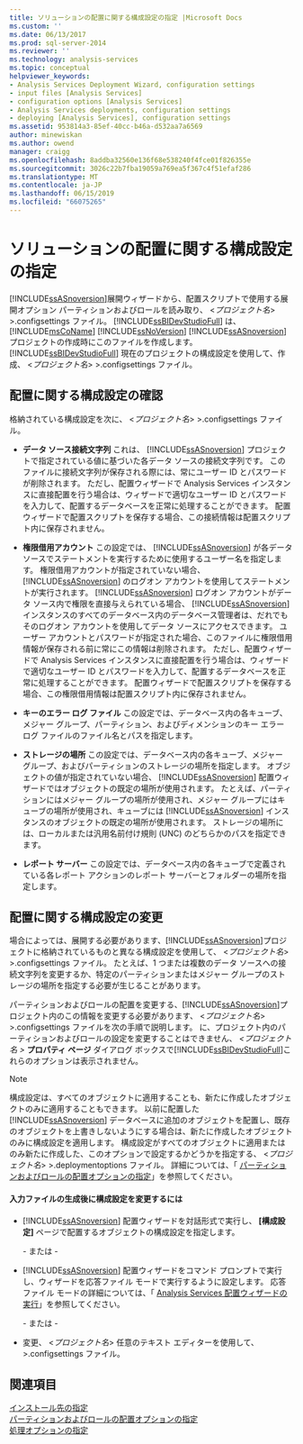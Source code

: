 ```yaml
---
title: ソリューションの配置に関する構成設定の指定 |Microsoft Docs
ms.custom: ''
ms.date: 06/13/2017
ms.prod: sql-server-2014
ms.reviewer: ''
ms.technology: analysis-services
ms.topic: conceptual
helpviewer_keywords:
- Analysis Services Deployment Wizard, configuration settings
- input files [Analysis Services]
- configuration options [Analysis Services]
- Analysis Services deployments, configuration settings
- deploying [Analysis Services], configuration settings
ms.assetid: 953814a3-85ef-40cc-b46a-d532aa7a6569
author: minewiskan
ms.author: owend
manager: craigg
ms.openlocfilehash: 8addba32560e136f68e538240f4fce01f826355e
ms.sourcegitcommit: 3026c22b7fba19059a769ea5f367c4f51efaf286
ms.translationtype: MT
ms.contentlocale: ja-JP
ms.lasthandoff: 06/15/2019
ms.locfileid: "66075265"
---
```

# <a name="specifying-configuration-settings-for-solution-deployment"></a>ソリューションの配置に関する構成設定の指定
  [!INCLUDE[ssASnoversion](../../includes/ssasnoversion-md.md)]展開ウィザードから、配置スクリプトで使用する展開オプション パーティションおよびロールを読み取り、 \<*プロジェクト名*> >.configsettings ファイル。 [!INCLUDE[ssBIDevStudioFull](../../includes/ssbidevstudiofull-md.md)] は、 [!INCLUDE[msCoName](../../includes/msconame-md.md)] [!INCLUDE[ssNoVersion](../../includes/ssnoversion-md.md)] [!INCLUDE[ssASnoversion](../../includes/ssasnoversion-md.md)] プロジェクトの作成時にこのファイルを作成します。 [!INCLUDE[ssBIDevStudioFull](../../includes/ssbidevstudiofull-md.md)] 現在のプロジェクトの構成設定を使用して、作成、 \<*プロジェクト名*> >.configsettings ファイル。  
  
## <a name="reviewing-the-configuration-settings-for-deployment"></a>配置に関する構成設定の確認  
 格納されている構成設定を次に、 \<*プロジェクト名*> >.configsettings ファイル。  
  
-   **データ ソース接続文字列** これは、 [!INCLUDE[ssASnoversion](../../includes/ssasnoversion-md.md)] プロジェクトで指定されている値に基づいた各データ ソースの接続文字列です。 このファイルに接続文字列が保存される際には、常にユーザー ID とパスワードが削除されます。 ただし、配置ウィザードで Analysis Services インスタンスに直接配置を行う場合は、ウィザードで適切なユーザー ID とパスワードを入力して、配置するデータベースを正常に処理することができます。 配置ウィザードで配置スクリプトを保存する場合、この接続情報は配置スクリプト内に保存されません。  
  
-   **権限借用アカウント** この設定では、 [!INCLUDE[ssASnoversion](../../includes/ssasnoversion-md.md)] が各データ ソースでステートメントを実行するために使用するユーザー名を指定します。 権限借用アカウントが指定されていない場合、 [!INCLUDE[ssASnoversion](../../includes/ssasnoversion-md.md)] のログオン アカウントを使用してステートメントが実行されます。 [!INCLUDE[ssASnoversion](../../includes/ssasnoversion-md.md)] ログオン アカウントがデータ ソース内で権限を直接与えられている場合、 [!INCLUDE[ssASnoversion](../../includes/ssasnoversion-md.md)] インスタンスのすべてのデータベース内のデータベース管理者は、だれでもそのログオン アカウントを使用してデータ ソースにアクセスできます。 ユーザー アカウントとパスワードが指定された場合、このファイルに権限借用情報が保存される前に常にこの情報は削除されます。 ただし、配置ウィザードで Analysis Services インスタンスに直接配置を行う場合は、ウィザードで適切なユーザー ID とパスワードを入力して、配置するデータベースを正常に処理することができます。 配置ウィザードで配置スクリプトを保存する場合、この権限借用情報は配置スクリプト内に保存されません。  
  
-   **キーのエラー ログ ファイル** この設定では、データベース内の各キューブ、メジャー グループ、パーティション、およびディメンションのキー エラー ログ ファイルのファイル名とパスを指定します。  
  
-   **ストレージの場所** この設定では、データベース内の各キューブ、メジャー グループ、およびパーティションのストレージの場所を指定します。 オブジェクトの値が指定されていない場合、 [!INCLUDE[ssASnoversion](../../includes/ssasnoversion-md.md)] 配置ウィザードではオブジェクトの既定の場所が使用されます。 たとえば、パーティションにはメジャー グループの場所が使用され、メジャー グループにはキューブの場所が使用され、キューブには [!INCLUDE[ssASnoversion](../../includes/ssasnoversion-md.md)] インスタンスのオブジェクトの既定の場所が使用されます。 ストレージの場所には、ローカルまたは汎用名前付け規則 (UNC) のどちらかのパスを指定できます。  
  
-   **レポート サーバー** この設定では、データベース内の各キューブで定義されている各レポート アクションのレポート サーバーとフォルダーの場所を指定します。  
  
## <a name="modifying-the-configuration-settings-for-deployment"></a>配置に関する構成設定の変更  
 場合によっては、展開する必要があります、[!INCLUDE[ssASnoversion](../../includes/ssasnoversion-md.md)]プロジェクトに格納されているものと異なる構成設定を使用して、 \<*プロジェクト名*> >.configsettings ファイル。 たとえば、1 つまたは複数のデータ ソースへの接続文字列を変更するか、特定のパーティションまたはメジャー グループのストレージの場所を指定する必要が生じることがあります。  
  
 パーティションおよびロールの配置を変更する、[!INCLUDE[ssASnoversion](../../includes/ssasnoversion-md.md)]プロジェクト内のこの情報を変更する必要があります、 \<*プロジェクト名*> >.configsettings ファイルを次の手順で説明します。 に、プロジェクト内のパーティションおよびロールの設定を変更することはできません、 *\<プロジェクト名 >* **プロパティ ページ** ダイアログ ボックスで[!INCLUDE[ssBIDevStudioFull](../../includes/ssbidevstudiofull-md.md)]これらのオプションは表示されません。  
  
> [!NOTE]  
>  構成設定は、すべてのオブジェクトに適用することも、新たに作成したオブジェクトのみに適用することもできます。 以前に配置した [!INCLUDE[ssASnoversion](../../includes/ssasnoversion-md.md)] データベースに追加のオブジェクトを配置し、既存のオブジェクトを上書きしないようにする場合は、新たに作成したオブジェクトのみに構成設定を適用します。 構成設定がすべてのオブジェクトに適用またはのみ新たに作成した、このオプションで設定するかどうかを指定する、 \<*プロジェクト名*> >.deploymentoptions ファイル。 詳細については、「 [パーティションおよびロールの配置オプションの指定](deployment-script-files-partition-and-role-deployment-options.md)」を参照してください。  
  
#### <a name="to-change-configuration-settings-after-the-input-files-have-been-generated"></a>入力ファイルの生成後に構成設定を変更するには  
  
-   [!INCLUDE[ssASnoversion](../../includes/ssasnoversion-md.md)] 配置ウィザードを対話形式で実行し、 **[構成設定]** ページで配置するオブジェクトの構成設定を指定します。  
  
     \- または -  
  
-   [!INCLUDE[ssASnoversion](../../includes/ssasnoversion-md.md)] 配置ウィザードをコマンド プロンプトで実行し、ウィザードを応答ファイル モードで実行するように設定します。 応答ファイル モードの詳細については、「 [Analysis Services 配置ウィザードの実行](running-the-analysis-services-deployment-wizard.md)」を参照してください。  
  
     \- または -  
  
-   変更、 \<*プロジェクト名*> 任意のテキスト エディターを使用して、>.configsettings ファイル。  
  
## <a name="see-also"></a>関連項目  
 [インストール先の指定](deployment-script-files-specifying-the-installation-target.md)   
 [パーティションおよびロールの配置オプションの指定](deployment-script-files-partition-and-role-deployment-options.md)   
 [処理オプションの指定](deployment-script-files-specifying-processing-options.md)  
  
  
